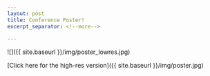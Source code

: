 ```yaml
---
layout: post
title: Conference Poster!
excerpt_separator: <!--more-->

---
```


![]({{ site.baseurl }}/img/poster_lowres.jpg)

[Click here for the high-res version]({{ site.baseurl }}/img/poster.jpg)
